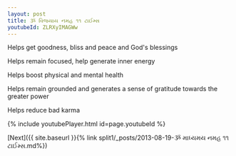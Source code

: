 ```yaml
---
layout: post
title: ૐ વિજયાય નમહ ૧૧ ટાઈમ્સ
youtubeId: ZLRXyIMAGWw
---
```

 
 
Helps get goodness, bliss and peace and God's blessings
 
Helps remain focused, help generate inner energy 
 
Helps boost physical and mental health 
 
Helps remain grounded and generates a sense of gratitude towards the greater power 
 
Helps reduce bad karma
 
 
 
 


{% include youtubePlayer.html id=page.youtubeId %}
 
[Next]({{ site.baseurl }}{% link  split1/_posts/2013-08-19-ૐ માધ્યમય નમહ ૧૧ ટાઈમ્સ.md%})
 
